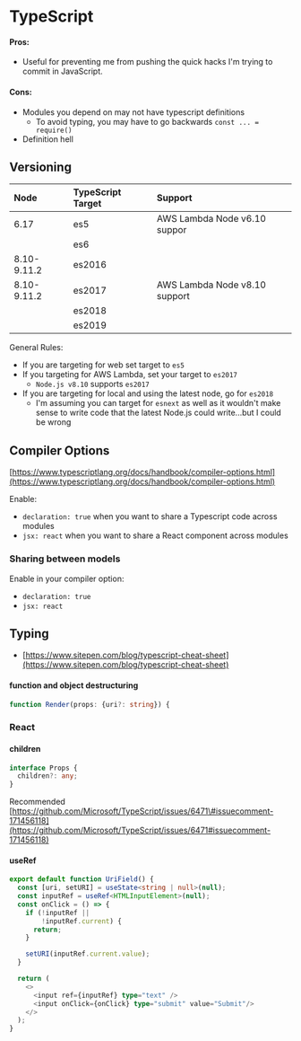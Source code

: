 # TypeScript

#### Pros:

* Useful for preventing me from pushing the quick hacks I'm trying to commit in JavaScript.

#### Cons:

* Modules you depend on may not have typescript definitions
  * To avoid typing, you may have to go backwards `const ... = require()`
* Definition hell

## Versioning

| Node | TypeScript Target | Support |
| :--- | :--- | :--- |
| 6.17 | es5 | AWS Lambda Node v6.10 suppor |
|  | es6  |  |
| 8.10-9.11.2 | es2016 |  |
| 8.10-9.11.2 | es2017 | AWS Lambda Node v8.10 support |
|  | es2018 |  |
|  | es2019 |  |

General Rules:

* If you are targeting for web set target to `es5`
* If you targeting for AWS Lambda, set your target to `es2017`
  * `Node.js v8.10` supports `es2017`
* If you are targeting for local and using the latest node, go for `es2018`
  * I'm assuming you can target for `esnext` as well as it wouldn't make sense to write code that the latest Node.js could write...but I could be wrong

## Compiler Options

[https://www.typescriptlang.org/docs/handbook/compiler-options.html](https://www.typescriptlang.org/docs/handbook/compiler-options.html)

Enable:

* `declaration: true` when you want to share a Typescript code across modules
* `jsx: react` when you want to share a React component across modules

### Sharing between models

Enable in your compiler option:

* `declaration: true` 
* `jsx: react` 

## Typing

* [https://www.sitepen.com/blog/typescript-cheat-sheet](https://www.sitepen.com/blog/typescript-cheat-sheet)

#### function and object destructuring

```typescript
function Render(props: {uri?: string}) {
```

### React

#### children

```typescript
interface Props {
  children?: any;
}
```

Recommended [https://github.com/Microsoft/TypeScript/issues/6471\#issuecomment-171456118](https://github.com/Microsoft/TypeScript/issues/6471#issuecomment-171456118)

#### useRef

```typescript
export default function UriField() {
  const [uri, setURI] = useState<string | null>(null);
  const inputRef = useRef<HTMLInputElement>(null);
  const onClick = () => {
    if (!inputRef ||
        !inputRef.current) {
      return;
    }

    setURI(inputRef.current.value);
  }

  return (
    <>
      <input ref={inputRef} type="text" />
      <input onClick={onClick} type="submit" value="Submit"/>
    </>
  );
}
```

